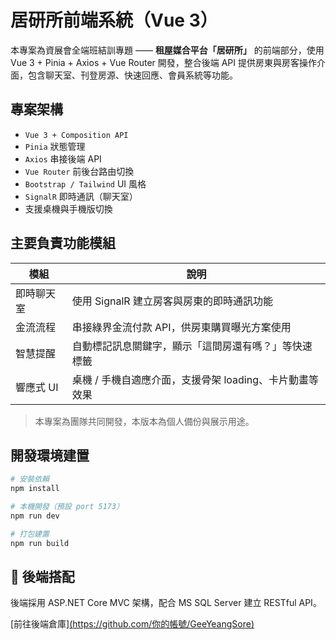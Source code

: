 # 居研所前端系統（Vue 3）

本專案為資展會全端班結訓專題 —— **租屋媒合平台「居研所」** 的前端部分，使用 Vue 3 + Pinia + Axios + Vue Router 開發，整合後端 API 提供房東與房客操作介面，包含聊天室、刊登房源、快速回應、會員系統等功能。

##  專案架構

- `Vue 3 + Composition API`
- `Pinia` 狀態管理
- `Axios` 串接後端 API
- `Vue Router` 前後台路由切換
- `Bootstrap / Tailwind` UI 風格
- `SignalR` 即時通訊（聊天室）
- 支援桌機與手機版切換

##  主要負責功能模組

| 模組 | 說明 |
|------|------|
|  即時聊天室 | 使用 SignalR 建立房客與房東的即時通訊功能 |
|  金流流程 | 串接綠界金流付款 API，供房東購買曝光方案使用 |
|  智慧提醒 | 自動標記訊息關鍵字，顯示「這間房還有嗎？」等快速標籤 |
|  響應式 UI | 桌機 / 手機自適應介面，支援骨架 loading、卡片動畫等效果 |

>  本專案為團隊共同開發，本版本為個人備份與展示用途。

##  開發環境建置

```bash
# 安裝依賴
npm install

# 本機開發（預設 port 5173）
npm run dev

# 打包建置
npm run build
```
## 🔗 後端搭配

後端採用 ASP.NET Core MVC 架構，配合 MS SQL Server 建立 RESTful API。

[前往後端倉庫][(https://github.com/你的帳號/GeeYeangSore)](https://github.com/aaron5ching/GeeYeangSore)
